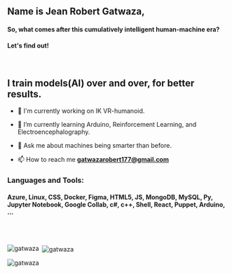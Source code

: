 <h2 align="left"> Name is Jean Robert Gatwaza,</h1>
<h4 align="left"> So, what comes after this cumulatively intelligent human-machine era? </h4>
<h4 align="left"> Let's find out! </h4> <br><be>

<h2 align="left"> I train models(AI) over and over, for better results. </h2>


- 🔭 I'm currently working on IK VR-humanoid. 

- 🌱 I’m currently learning Arduino, Reinforcement Learning, and Electroencephalography.

- 💬 Ask me about machines being smarter than before.

- 📫 How to reach me **gatwazarobert177@gmail.com**




<h3 align="left"> Languages and Tools:</h3>
<h4 align="left"> Azure, Linux, CSS, Docker, Figma, HTML5, JS, MongoDB, MySQL, Py, Jupyter Notebook, Google Collab, c#, c++, Shell, React, Puppet, Arduino, ...</h4>
<br><br>

<p><img align="left" src="https://github-readme-stats.vercel.app/api/top-langs?username=gatwaza&show_icons=true&locale=en&layout=compact&theme=black&hide_border=true&bg_color=daa520" alt="gatwaza" /></p>

<p>&nbsp;<img align="center" src="https://github-readme-stats.vercel.app/api?username=gatwaza&show_icons=true&locale=en&theme=black&hide_border=true&bg_color=daa520" alt="gatwaza" /></p>

<p><img align="center" src="https://github-readme-streak-stats.herokuapp.com/?user=gatwaza&theme=black&hide_border=true&bg_color=808080" alt="gatwaza" /></p>
